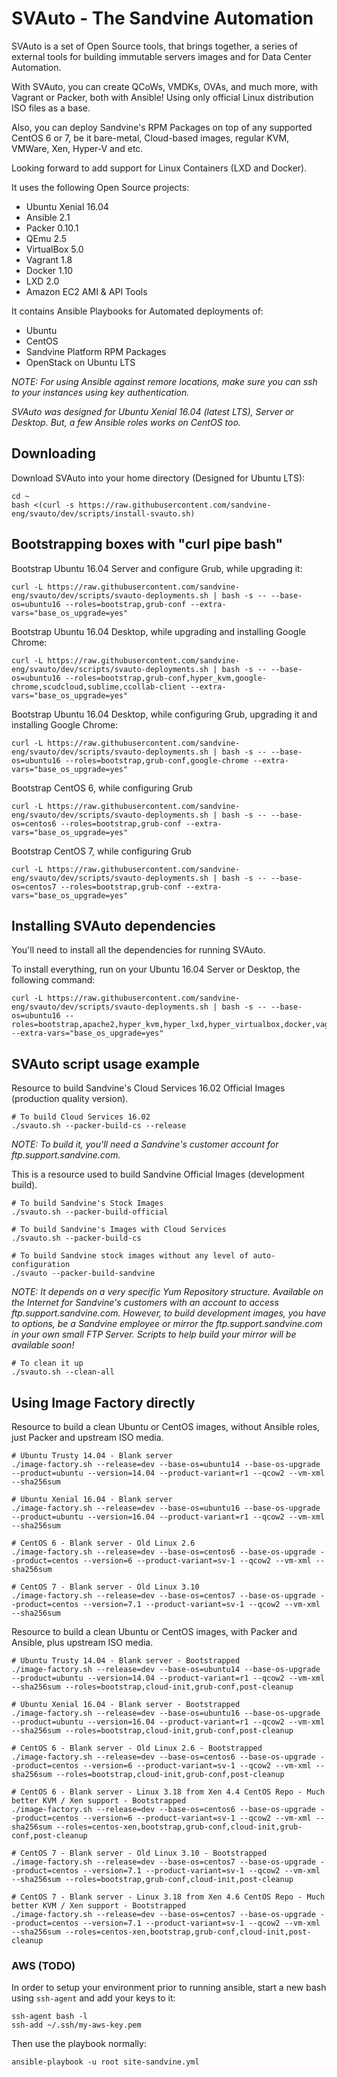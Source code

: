 
# SVAuto - The Sandvine Automation

SVAuto is a set of Open Source tools, that brings together, a series of external tools for building immutable servers images and for Data Center Automation.

With SVAuto, you can create QCoWs, VMDKs, OVAs, and much more, with Vagrant or Packer, both with Ansible! Using only official Linux distribution ISO files as a base.

Also, you can deploy Sandvine's RPM Packages on top of any supported CentOS 6 or 7, be it bare-metal, Cloud-based images, regular KVM, VMWare, Xen, Hyper-V and etc.

Looking forward to add support for Linux Containers (LXD and Docker).

It uses the following Open Source projects:

* Ubuntu Xenial 16.04
* Ansible 2.1
* Packer 0.10.1
* QEmu 2.5
* VirtualBox 5.0
* Vagrant 1.8
* Docker 1.10
* LXD 2.0
* Amazon EC2 AMI & API Tools

It contains Ansible Playbooks for Automated deployments of:

* Ubuntu
* CentOS
* Sandvine Platform RPM Packages
* OpenStack on Ubuntu LTS

*NOTE: For using Ansible against remore locations, make sure you can ssh to your instances using key authentication.*

*SVAuto was designed for Ubuntu Xenial 16.04 (latest LTS), Server or Desktop. But, a few Ansible roles works on CentOS too.*

## Downloading

Download SVAuto into your home directory (Designed for Ubuntu LTS):

    cd ~
    bash <(curl -s https://raw.githubusercontent.com/sandvine-eng/svauto/dev/scripts/install-svauto.sh)

## Bootstrapping boxes with "curl pipe bash"

Bootstrap Ubuntu 16.04 Server and configure Grub, while upgrading it:

    curl -L https://raw.githubusercontent.com/sandvine-eng/svauto/dev/scripts/svauto-deployments.sh | bash -s -- --base-os=ubuntu16 --roles=bootstrap,grub-conf --extra-vars="base_os_upgrade=yes"

Bootstrap Ubuntu 16.04 Desktop, while upgrading and installing Google Chrome:

    curl -L https://raw.githubusercontent.com/sandvine-eng/svauto/dev/scripts/svauto-deployments.sh | bash -s -- --base-os=ubuntu16 --roles=bootstrap,grub-conf,hyper_kvm,google-chrome,scudcloud,sublime,ccollab-client --extra-vars="base_os_upgrade=yes"

Bootstrap Ubuntu 16.04 Desktop, while configuring Grub, upgrading it and installing Google Chrome:

    curl -L https://raw.githubusercontent.com/sandvine-eng/svauto/dev/scripts/svauto-deployments.sh | bash -s -- --base-os=ubuntu16 --roles=bootstrap,grub-conf,google-chrome --extra-vars="base_os_upgrade=yes"

Bootstrap CentOS 6, while configuring Grub

    curl -L https://raw.githubusercontent.com/sandvine-eng/svauto/dev/scripts/svauto-deployments.sh | bash -s -- --base-os=centos6 --roles=bootstrap,grub-conf --extra-vars="base_os_upgrade=yes"

Bootstrap CentOS 7, while configuring Grub

    curl -L https://raw.githubusercontent.com/sandvine-eng/svauto/dev/scripts/svauto-deployments.sh | bash -s -- --base-os=centos7 --roles=bootstrap,grub-conf --extra-vars="base_os_upgrade=yes"

## Installing SVAuto dependencies

You'll need to install all the dependencies for running SVAuto.

To install everything, run on your Ubuntu 16.04 Server or Desktop, the following command:

    curl -L https://raw.githubusercontent.com/sandvine-eng/svauto/dev/scripts/svauto-deployments.sh | bash -s -- --base-os=ubuntu16 --roles=bootstrap,apache2,hyper_kvm,hyper_lxd,hyper_virtualbox,docker,vagrant,amazon_ec2_tools,redhat_tools_ubuntu,os_clients,packer,vsftpd --extra-vars="base_os_upgrade=yes"

## SVAuto script usage example

Resource to build Sandvine's Cloud Services 16.02 Official Images (production quality version).

    # To build Cloud Services 16.02
    ./svauto.sh --packer-build-cs --release

*NOTE: To build it, you'll need a Sandvine's customer account for ftp.support.sandvine.com.*

This is a resource used to build Sandvine Official Images (development build).

    # To build Sandvine's Stock Images
    ./svauto.sh --packer-build-official

    # To build Sandvine's Images with Cloud Services
    ./svauto.sh --packer-build-cs

    # To build Sandvine stock images without any level of auto-configuration
    ./svauto --packer-build-sandvine

*NOTE: It depends on a very specific Yum Repository structure. Available on the Internet for Sandvine's customers with an account to access ftp.support.sandvine.com. However, to build development images, you have to options, be a Sandvine employee or mirror the ftp.support.sandvine.com in your own small FTP Server. Scripts to help build your mirror will be available soon!*

    # To clean it up
    ./svauto.sh --clean-all

## Using Image Factory directly

Resource to build a clean Ubuntu or CentOS images, without Ansible roles, just Packer and upstream ISO media.

    # Ubuntu Trusty 14.04 - Blank server
    ./image-factory.sh --release=dev --base-os=ubuntu14 --base-os-upgrade --product=ubuntu --version=14.04 --product-variant=r1 --qcow2 --vm-xml --sha256sum
    
    # Ubuntu Xenial 16.04 - Blank server
    ./image-factory.sh --release=dev --base-os=ubuntu16 --base-os-upgrade --product=ubuntu --version=16.04 --product-variant=r1 --qcow2 --vm-xml --sha256sum
    
    # CentOS 6 - Blank server - Old Linux 2.6
    ./image-factory.sh --release=dev --base-os=centos6 --base-os-upgrade --product=centos --version=6 --product-variant=sv-1 --qcow2 --vm-xml --sha256sum
    
    # CentOS 7 - Blank server - Old Linux 3.10
    ./image-factory.sh --release=dev --base-os=centos7 --base-os-upgrade --product=centos --version=7.1 --product-variant=sv-1 --qcow2 --vm-xml --sha256sum
    
Resource to build a clean Ubuntu or CentOS images, with Packer and Ansible, plus upstream ISO media.

    # Ubuntu Trusty 14.04 - Blank server - Bootstrapped
    ./image-factory.sh --release=dev --base-os=ubuntu14 --base-os-upgrade --product=ubuntu --version=14.04 --product-variant=r1 --qcow2 --vm-xml --sha256sum --roles=bootstrap,cloud-init,grub-conf,post-cleanup
    
    # Ubuntu Xenial 16.04 - Blank server - Bootstrapped
    ./image-factory.sh --release=dev --base-os=ubuntu16 --base-os-upgrade --product=ubuntu --version=16.04 --product-variant=r1 --qcow2 --vm-xml --sha256sum --roles=bootstrap,cloud-init,grub-conf,post-cleanup

    # CentOS 6 - Blank server - Old Linux 2.6 - Bootstrapped
    ./image-factory.sh --release=dev --base-os=centos6 --base-os-upgrade --product=centos --version=6 --product-variant=sv-1 --qcow2 --vm-xml --sha256sum --roles=bootstrap,cloud-init,grub-conf,post-cleanup
    
    # CentOS 6 - Blank server - Linux 3.18 from Xen 4.4 CentOS Repo - Much better KVM / Xen support - Bootstrapped
    ./image-factory.sh --release=dev --base-os=centos6 --base-os-upgrade --product=centos --version=6 --product-variant=sv-1 --qcow2 --vm-xml --sha256sum --roles=centos-xen,bootstrap,grub-conf,cloud-init,grub-conf,post-cleanup
    
    # CentOS 7 - Blank server - Old Linux 3.10 - Bootstrapped
    ./image-factory.sh --release=dev --base-os=centos7 --base-os-upgrade --product=centos --version=7.1 --product-variant=sv-1 --qcow2 --vm-xml --sha256sum --roles=bootstrap,grub-conf,cloud-init,post-cleanup
    
    # CentOS 7 - Blank server - Linux 3.18 from Xen 4.6 CentOS Repo - Much better KVM / Xen support - Bootstrapped
    ./image-factory.sh --release=dev --base-os=centos7 --base-os-upgrade --product=centos --version=7.1 --product-variant=sv-1 --qcow2 --vm-xml --sha256sum --roles=centos-xen,bootstrap,grub-conf,cloud-init,post-cleanup

### AWS (TODO)

In order to setup your environment prior to running ansible, start a new
bash using `ssh-agent` and add your keys to it:

    ssh-agent bash -l
    ssh-add ~/.ssh/my-aws-key.pem

Then use the playbook normally:

    ansible-playbook -u root site-sandvine.yml
